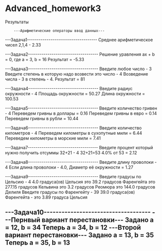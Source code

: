 # Advanced_homework3

Результаты

		---Арифметические операторы ввод данных---

---Задача1------------------------------------
Среднее арифметическое чисел 2,1,4 - 2.33

---Задача2------------------------------------
Решение уравления ax + b = 0, где a = 3, b = 16 Результат = -5.33

---Задача3------------------------------------
Введите любое число - 3
Введите степень в которую надо возвести это число - 4
Возведение числа - 3 в степень - 4. Результат = 81

---Задача4------------------------------------
Введите радиус окружности - 4
Площадь окружности = 50.27
Длина окружности = 100.53

---Задача5------------------------------------
Введите количество гривен - 4
Переведем гривны в доллары = 0.16
Переведем гривны в евро = 0.14
Переведем гривны в рубли = 10.44

---Задача6------------------------------------
Введите количество километров - 4
Переведем километры в сухопутные мили = 6.44
Переведем километры в морские мили = 7.41

---Задача7------------------------------------
Введите процент который нужно получить отсуммы 32+21 - 4
32+21=53   4.0% от 53 = 2.12

---Задача8------------------------------------
Введите длину проволоки - 4
Если длина проволоки - 4.0, Диаметр её окружности = 1.27

---Задача9------------------------------------
Введите градусы по Цельсию - 4
4.0 градуса(ов) Цельсия 
это 39.2 градусов Фаренгейта
это 277.15 градусов Кельвина
это 3.2 градусов Реомюра
это 144.0 градусов Делиля
Введите градусы по Фаренгейту - 39
39.0 градуса(ов) Фаренгейта - это 3.89 градуса Цельсия

---Задача10------------------------------------
---Пернвый вариант перестановки---
Задано a = 12, b = 34
Теперь a = 34, b = 12
---Второй вариант перестановки---
Задано a = 13, b = 35
Теперь a = 35, b = 13
---------------------------------------
